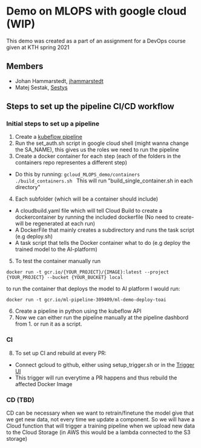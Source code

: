 # Demo on MLOPS with google cloud (WIP)
This demo was created as a part of an assignment for a DevOps course given at KTH spring 2021
## Members
* Johan Hammarstedt, [jhammarstedt](https://github.com/jhammarstedt)
* Matej Sestak, [Sestys](https://github.com/sestys)

## Steps to set up the pipeline CI/CD workflow
### Initial steps to set up a pipeline
1. Create a [kubeflow pipeline](https://console.cloud.google.com/ai-platform/pipelines/clusters?project=ml-pipeline-309409)
2. Run the set_auth.sh script in google cloud shell (might wanna change the SA_NAME), this gives us the roles we need to run the pipeline
3. Create a docker container for each step (each of the folders in the containers repo representes a different step)
 * Do this by running:
 `gcloud_MLOPS_demo/containers ./build_containers.sh `
 This will run "build_single_container.sh in each directory"
4. Each subfolder (which will be a container should include)
  * A cloudbuild.yaml file which will tell Cloud Build to create a dockercontainer by running the included dockerfile (No need to create- will be regenerated at each run)
  * A DockerFile that mainly creates a subdirectory and runs the task script (e.g deploy.sh)
  * A task script that tells the Docker container what to do (e.g deploy the trained model to the AI-platform)
5. To test the container manually run

`docker run -t gcr.io/{YOUR_PROJECT}/{IMAGE}:latest --project {YOUR_PROJECT} --bucket {YOUR_BUCKET} local`

to run the container that deploys the model to AI platform I would run:

`docker run -t gcr.io/ml-pipeline-309409/ml-demo-deploy-toai `

6. Create a pipeline in python using the kubeflow API
7. Now we can either run the pipeline manually at the pipeline dashbord from 1. or run it as a script.
### CI
8. To set up CI and rebuild at every PR:
  * Connect gcloud to github, either using setup_trigger.sh or in the [Trigger UI](https://console.cloud.google.com/cloud-build/triggers?project=ml-pipeline-309409&folder=&organizationId=)
  * This trigger will run everytime a PR happens and thus rebuild the affected Docker Image
### CD (TBD)
CD can be necessary when we want to retrain/finetune the model give that we get new data, not every time we update a component. 
So we will have a Cloud function that will trigger a training pipeline when we upload new data to the Cloud Storage (in AWS this would be a lambda connected to the S3 storage)
